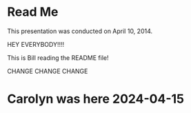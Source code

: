 # Read Me

This presentation was conducted on April 10, 2014.

HEY EVERYBODY!!!!

This is Bill reading the README file!


CHANGE CHANGE CHANGE

# Carolyn was here 2024-04-15 

